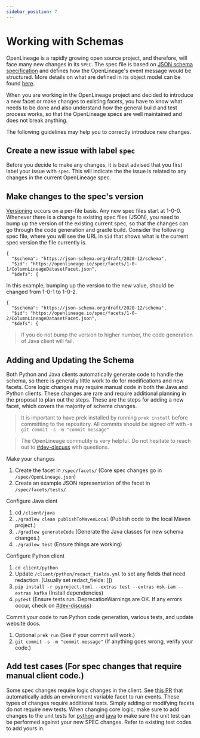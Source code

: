 ```yaml
---
sidebar_position: 7
---
```


# Working with Schemas

OpenLineage is a rapidly growing open source project, and therefore, will face many new changes in its `SPEC`. The spec file is based on [JSON schema specification](https://json-schema.org/) and defines how the OpenLineage's event message would be structured. More details on what are defined in its object model can be found [here](./object-model.md).

When you are working in the OpenLineage project and decided to introduce a new facet or make changes to existing facets, you have to know what needs to be done and also understand how the general build and test process works, so that the OpenLineage specs are well maintained and does not break anything.

The following guidelines may help you to correctly introduce new changes.

## Create a new issue with label `spec`
Before you decide to make any changes, it is best advised that you first label your issue with `spec`. This will indicate the the issue is related to any changes in the current OpenLineage spec.

## Make changes to the spec's version
[Versioning](https://github.com/OpenLineage/OpenLineage/blob/main/spec/Versioning.md) occurs on a per-file basis. Any new spec files start at 1-0-0. Whenever there is a change to existing spec files (JSON), you need to bump up the version of the existing current spec, so that the changes can go through the code generation and gradle build. Consider the following spec file, where you will see the URL in `$id` that shows what is the current spec version the file currently is.

```
{
  "$schema": "https://json-schema.org/draft/2020-12/schema",
  "$id": "https://openlineage.io/spec/facets/1-0-1/ColumnLineageDatasetFacet.json",
  "$defs": {
```

In this example, bumping up the version to the new value, should be changed from 1-0-1 to 1-0-2.

```
{
  "$schema": "https://json-schema.org/draft/2020-12/schema",
  "$id": "https://openlineage.io/spec/facets/1-0-2/ColumnLineageDatasetFacet.json",
  "$defs": {
```

> If you do not bump the version to higher number, the code generation of Java client will fail.

## Adding and Updating the Schema

Both Python and Java clients automatically generate code to handle the schema, so there is generally little work to do for modifications and new facets. Core logic changes may require manual code in both the Java and Python clients. These changes are rare and require additional planning in the proposal to plan out the steps. These are the steps for adding a new facet, which covers the majority of schema changes.  

> It is important to have prek installed by running `prek install` before committing to the repository. All commits should be signed off with -s `git commit -s -m "commit message"`

> The OpenLineage commutity is very helpful. Do not hesitate to reach out to [#dev-discuss](https://openlineage.slack.com/archives/C065PQ4TL8K) with questions. 

Make your changes

1. Create the facet in `/spec/facets/` (Core spec changes go in `/spec/OpenLineage.json`) 
1. Create an example JSON representation of the facet in `/spec/facets/tests/` 

Configure Java clent

1. cd `/client/java`
1. `./gradlew clean publishToMavenLocal` (Publish code to the local Maven project.)
1. `./gradlew generateCode` (Generate the Java classes for new schema changes.)
1. `./gradlew test` (Ensure things are working)

Configure Python client

1. `cd client/python`
1. Update `/client/python/redact_fields.yml` to set any fields that need redaction. (Usually set redact_fields: [])
1. `pip install -r pyproject.toml --extras test --extras msk-iam --extras kafka` (Install dependencies)
1. `pytest` (Ensure tests run. DeprecationWarnings are OK. If any errors occur, check on [#dev-discuss](https://openlineage.slack.com/archives/C065PQ4TL8K))

Commit your code to run Python code generation, various tests, and update website docs. 

1. Optional `prek run` (See if your commit will work.)
1. `git commit -s -m "commit message"` (If anything goes wrong, verify your code.)

## Add test cases (For spec changes that require manual client code.)
Some spec changes require logic changes in the client. See [this PR](https://github.com/OpenLineage/OpenLineage/pull/3186/files#diff-0f689ced46667a2b465edd8311bc217da3ad752877a3515a092b3d46273cb190) that automatically adds an environment variable facet to run events. These types of changes require additional tests. Simply adding or modifying facets do not require new tests. When changing core logic, make sure to add changes to the unit tests for [python](https://github.com/OpenLineage/OpenLineage/tree/main/client/python/tests) and [java](https://github.com/OpenLineage/OpenLineage/tree/main/client/java/src/test/java/io/openlineage/client) to make sure the unit test can be performed against your new SPEC changes. Refer to existing test codes to add yours in.

